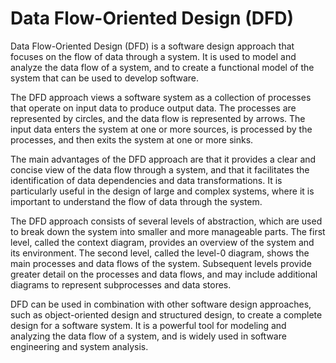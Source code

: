 # Data Flow-Oriented Design (DFD)

Data Flow-Oriented Design (DFD) is a software design approach that focuses on the flow of data through a system. It is used to model and analyze the data flow of a system, and to create a functional model of the system that can be used to develop software.

The DFD approach views a software system as a collection of processes that operate on input data to produce output data. The processes are represented by circles, and the data flow is represented by arrows. The input data enters the system at one or more sources, is processed by the processes, and then exits the system at one or more sinks.

The main advantages of the DFD approach are that it provides a clear and concise view of the data flow through a system, and that it facilitates the identification of data dependencies and data transformations. It is particularly useful in the design of large and complex systems, where it is important to understand the flow of data through the system.

The DFD approach consists of several levels of abstraction, which are used to break down the system into smaller and more manageable parts. The first level, called the context diagram, provides an overview of the system and its environment. The second level, called the level-0 diagram, shows the main processes and data flows of the system. Subsequent levels provide greater detail on the processes and data flows, and may include additional diagrams to represent subprocesses and data stores.

DFD can be used in combination with other software design approaches, such as object-oriented design and structured design, to create a complete design for a software system. It is a powerful tool for modeling and analyzing the data flow of a system, and is widely used in software engineering and system analysis.